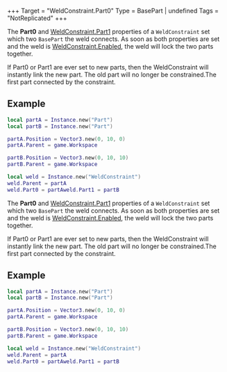 +++
Target = "WeldConstraint.Part0"
Type = BasePart | undefined
Tags = "NotReplicated"
+++

The **Part0** and [WeldConstraint.Part1](https://developer.roblox.com/api-reference/property/WeldConstraint/Part1) properties of a `WeldConstraint` set which two `BasePart` the weld connects. As soon as both properties are set and the weld is [WeldConstraint.Enabled](https://developer.roblox.com/api-reference/property/WeldConstraint/Enabled), the weld will lock the two parts together.If Part0 or Part1 are ever set to new parts, then the WeldConstraint will instantly link the new part. The old part will no longer be constrained.The first part connected by the constraint.## Example```lualocal partA = Instance.new("Part")local partB = Instance.new("Part")partA.Position = Vector3.new(0, 10, 0)partA.Parent = game.WorkspacepartB.Position = Vector3.new(0, 10, 10)partB.Parent = game.Workspacelocal weld = Instance.new("WeldConstraint")weld.Parent = partAweld.Part0 = partAweld.Part1 = partB```	The **Part0** and [WeldConstraint.Part1](https://developer.roblox.com/api-reference/property/WeldConstraint/Part1) properties of a `WeldConstraint` set which two `BasePart` the weld connects. As soon as both properties are set and the weld is [WeldConstraint.Enabled](https://developer.roblox.com/api-reference/property/WeldConstraint/Enabled), the weld will lock the two parts together.If Part0 or Part1 are ever set to new parts, then the WeldConstraint will instantly link the new part. The old part will no longer be constrained.The first part connected by the constraint.## Example```lualocal partA = Instance.new("Part")local partB = Instance.new("Part")partA.Position = Vector3.new(0, 10, 0)partA.Parent = game.WorkspacepartB.Position = Vector3.new(0, 10, 10)partB.Parent = game.Workspacelocal weld = Instance.new("WeldConstraint")weld.Parent = partAweld.Part0 = partAweld.Part1 = partB```